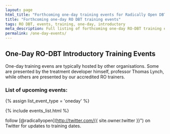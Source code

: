 ```yaml
---
layout: page
html_title: "Forthcoming one-day training events for Radically Open DBT (RO DBT)"
title: "Forthcoming one-day RO DBT training events"
tags: RO DBT, events, training, one-day, introductory
meta_description: Full listing of forthcoming one-day RO-DBT training events.
permalink: /one-day-events/
---
```


## One-Day RO-DBT Introductory Training Events
One-day training evens are typically hosted by other organisations. Some are presented by the treatment developer himself, professor Thomas Lynch, while others are presented by our accredited RO trainers. 

### List of upcoming events:
{% assign list_event_type = 'oneday' %}

{% include events_list.html %}



<span class="icon-twitter"></span> follow [@radicallyopen](http://twitter.com/{{ site.owner.twitter }}") on Twitter for updates to training dates.
